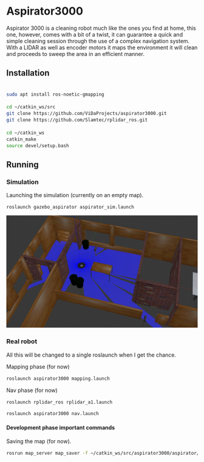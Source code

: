 # Aspirator3000

Aspirator 3000 is a cleaning robot much like the ones you find at home, this one, however, comes with a bit of a twist, it can guarantee a quick and simple cleaning session through the use of a complex navigation system. With a LIDAR as well as encoder motors it maps the environment it will clean and proceeds to sweep the area in an efficient manner.

## Installation

```sh

sudo apt install ros-noetic-gmapping

cd ~/catkin_ws/src
git clone https://github.com/ViDaProjects/aspirator3000.git
git clone https://github.com/Slamtec/rplidar_ros.git

cd ~/catkin_ws
catkin_make
source devel/setup.bash
```

## Running

### Simulation

Launching the simulation (currently on an empty map).

```sh
roslaunch gazebo_aspirator aspirator_sim.launch
```

![Gazebo model](https://github.com/ViDaProjects/aspirator3000/blob/main/images/simulation.png?raw=true)

### Real robot

All this will be changed to a single roslaunch when I get the chance.

Mapping phase (for now)

```sh
roslaunch aspirator3000 mapping.launch
```

Nav phase (for now)

```sh
roslaunch rplidar_ros rplidar_a1.launch
```

```sh
roslaunch aspirator3000 nav.launch
```

#### Development phase important commands

Saving the map (for now).

```sh
rosrun map_server map_saver -f ~/catkin_ws/src/aspirator3000/aspirator/maps/map
```
